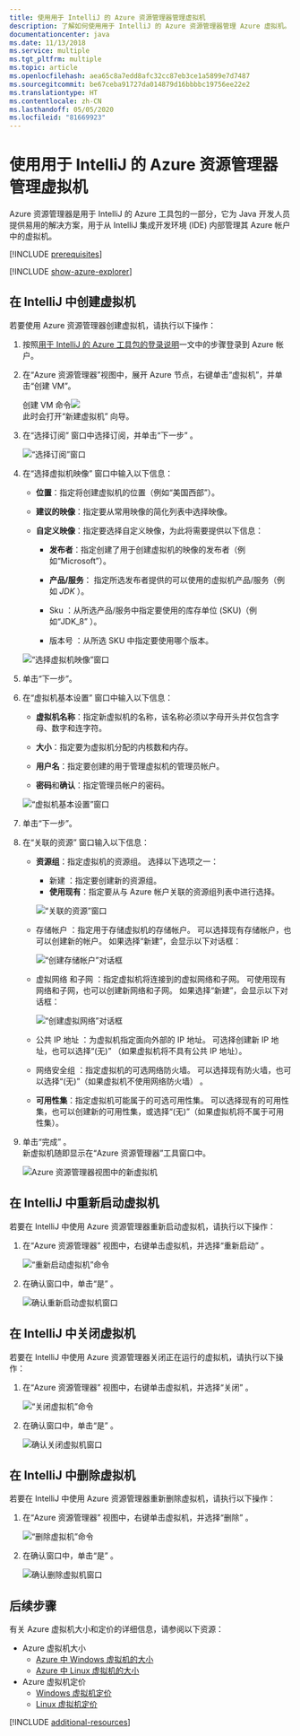 ```yaml
---
title: 使用用于 IntelliJ 的 Azure 资源管理器管理虚拟机
description: 了解如何使用用于 IntelliJ 的 Azure 资源管理器管理 Azure 虚拟机。
documentationcenter: java
ms.date: 11/13/2018
ms.service: multiple
ms.tgt_pltfrm: multiple
ms.topic: article
ms.openlocfilehash: aea65c8a7edd8afc32cc87eb3ce1a5899e7d7487
ms.sourcegitcommit: be67ceba91727da014879d16bbbbc19756ee22e2
ms.translationtype: HT
ms.contentlocale: zh-CN
ms.lasthandoff: 05/05/2020
ms.locfileid: "81669923"
---
```

# <a name="manage-virtual-machines-by-using-the-azure-explorer-for-intellij"></a>使用用于 IntelliJ 的 Azure 资源管理器管理虚拟机

Azure 资源管理器是用于 IntelliJ 的 Azure 工具包的一部分，它为 Java 开发人员提供易用的解决方案，用于从 IntelliJ 集成开发环境 (IDE) 内部管理其 Azure 帐户中的虚拟机。

[!INCLUDE [prerequisites](includes/prerequisites.md)]

[!INCLUDE [show-azure-explorer](includes/show-azure-explorer.md)]

## <a name="create-a-virtual-machine-in-intellij"></a>在 IntelliJ 中创建虚拟机

若要使用 Azure 资源管理器创建虚拟机，请执行以下操作： 

1. 按照[用于 IntelliJ 的 Azure 工具包的登录说明]一文中的步骤登录到 Azure 帐户。

2. 在“Azure 资源管理器”视图中，展开 Azure 节点，右键单击“虚拟机”，并单击“创建 VM”。     

   创建 VM 命令![][CR01]  
    此时会打开“新建虚拟机”  向导。

3. 在“选择订阅”  窗口中选择订阅，并单击“下一步”  。 

   ![“选择订阅”窗口][CR02]

4. 在“选择虚拟机映像”  窗口中输入以下信息：

   * **位置**：指定将创建虚拟机的位置（例如“美国西部”）。  

   * **建议的映像**：指定要从常用映像的简化列表中选择映像。

   * **自定义映像**：指定要选择自定义映像，为此将需要提供以下信息：

      * **发布者**：指定创建了用于创建虚拟机的映像的发布者（例如“Microsoft”）。 

      * **产品/服务**： 指定所选发布者提供的可以使用的虚拟机产品/服务（例如 *JDK* ）。

      * Sku  ：从所选产品/服务中指定要使用的库存单位 (SKU)（例如“JDK_8”  ）。

      * 版本号  ：从所选 SKU 中指定要使用哪个版本。

   ![“选择虚拟机映像”窗口][CR03]

5. 单击“下一步”。  

6. 在“虚拟机基本设置”  窗口中输入以下信息：

   * **虚拟机名称**：指定新虚拟机的名称，该名称必须以字母开头并仅包含字母、数字和连字符。

   * **大小**：指定要为虚拟机分配的内核数和内存。

   * **用户名**：指定要创建的用于管理虚拟机的管理员帐户。

   * **密码**和**确认**：指定管理员帐户的密码。

   ![“虚拟机基本设置”窗口][CR04]

7. 单击“下一步”。  

8. 在“关联的资源”  窗口输入以下信息：

   * **资源组**：指定虚拟机的资源组。 选择以下选项之一：
      * 新建  ：指定要创建新的资源组。
      * **使用现有**：指定要从与 Azure 帐户关联的资源组列表中进行选择。

       ![“关联的资源”窗口][CR07]

   * 存储帐户  ：指定用于存储虚拟机的存储帐户。 可以选择现有存储帐户，也可以创建新的帐户。 如果选择“新建”，会显示以下对话框： 

      ![“创建存储帐户”对话框][CR05]

   * 虚拟网络  和子网  ：指定虚拟机将连接到的虚拟网络和子网。 可使用现有网络和子网，也可以创建新网络和子网。 如果选择“新建”，会显示以下对话框： 

      ![“创建虚拟网络”对话框][CR06]

   * 公共 IP 地址  ：为虚拟机指定面向外部的 IP 地址。 可选择创建新 IP 地址，也可以选择“(无)”  （如果虚拟机将不具有公共 IP 地址）。 

   * 网络安全组  ：指定虚拟机的可选网络防火墙。 可以选择现有防火墙，也可以选择“(无)”（如果虚拟机不使用网络防火墙）  。 

   * **可用性集**：指定虚拟机可能属于的可选可用性集。 可以选择现有的可用性集，也可以创建新的可用性集，或选择“(无)”（如果虚拟机将不属于可用性集）。 

9. 单击“完成”  。  
    新虚拟机随即显示在“Azure 资源管理器”工具窗口中。 

   ![Azure 资源管理器视图中的新虚拟机][CR08]

## <a name="restart-a-virtual-machine-in-intellij"></a>在 IntelliJ 中重新启动虚拟机

若要在 IntelliJ 中使用 Azure 资源管理器重新启动虚拟机，请执行以下操作：

1. 在“Azure 资源管理器”  视图中，右键单击虚拟机，并选择“重新启动”  。

   ![“重新启动虚拟机”命令][RE01]

2. 在确认窗口中，单击“是”  。 

   ![确认重新启动虚拟机窗口][RE02]

## <a name="shut-down-a-virtual-machine-in-intellij"></a>在 IntelliJ 中关闭虚拟机

若要在 IntelliJ 中使用 Azure 资源管理器关闭正在运行的虚拟机，请执行以下操作：

1. 在“Azure 资源管理器”  视图中，右键单击虚拟机，并选择“关闭”  。

   ![“关闭虚拟机”命令][SH01]

2. 在确认窗口中，单击“是”  。 

   ![确认关闭虚拟机窗口][SH02]

## <a name="delete-a-virtual-machine-in-intellij"></a>在 IntelliJ 中删除虚拟机

若要在 IntelliJ 中使用 Azure 资源管理器重新删除虚拟机，请执行以下操作：

1. 在“Azure 资源管理器”  视图中，右键单击虚拟机，并选择“删除”  。

   ![“删除虚拟机”命令][DE01]

2. 在确认窗口中，单击“是”  。 

   ![确认删除虚拟机窗口][DE02]

## <a name="next-steps"></a>后续步骤

有关 Azure 虚拟机大小和定价的详细信息，请参阅以下资源：

* Azure 虚拟机大小
  * [Azure 中 Windows 虚拟机的大小]
  * [Azure 中 Linux 虚拟机的大小]
* Azure 虚拟机定价
  * [Windows 虚拟机定价]
  * [Linux 虚拟机定价]

[!INCLUDE [additional-resources](includes/additional-resources.md)]

<!-- URL List -->

[用于 IntelliJ 的 Azure 工具包的登录说明]: ./sign-in-instructions.md
[Azure 中 Windows 虚拟机的大小]: /azure/virtual-machines/virtual-machines-windows-sizes
[Azure 中 Linux 虚拟机的大小]: /azure/virtual-machines/virtual-machines-linux-sizes
[Windows 虚拟机定价]: https://azure.microsoft.com/pricing/details/virtual-machines/windows/
[Linux 虚拟机定价]: https://azure.microsoft.com/pricing/details/virtual-machines/linux/

<!-- IMG List -->

[RE01]: media/managing-virtual-machines-using-azure-explorer/RE01.png
[RE02]: media/managing-virtual-machines-using-azure-explorer/RE02.png

[SH01]: media/managing-virtual-machines-using-azure-explorer/SH01.png
[SH02]: media/managing-virtual-machines-using-azure-explorer/SH02.png

[DE01]: media/managing-virtual-machines-using-azure-explorer/DE01.png
[DE02]: media/managing-virtual-machines-using-azure-explorer/DE02.png

[CR01]: media/managing-virtual-machines-using-azure-explorer/CR01.png
[CR02]: media/managing-virtual-machines-using-azure-explorer/CR02.png
[CR03]: media/managing-virtual-machines-using-azure-explorer/CR03.png
[CR04]: media/managing-virtual-machines-using-azure-explorer/CR04.png
[CR05]: media/managing-virtual-machines-using-azure-explorer/CR05.png
[CR06]: media/managing-virtual-machines-using-azure-explorer/CR06.png
[CR07]: media/managing-virtual-machines-using-azure-explorer/CR07.png
[CR08]: media/managing-virtual-machines-using-azure-explorer/CR08.png
